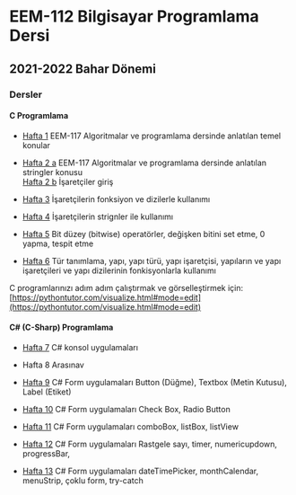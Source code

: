 # EEM-112 Bilgisayar Programlama Dersi 

## 2021-2022 Bahar Dönemi
### Dersler

#### C Programlama
- [Hafta 1](./dersler/ders01.md)   EEM-117 Algoritmalar ve programlama dersinde anlatılan temel konular 

- [Hafta 2 a](./dersler/ders02_a.md)  EEM-117 Algoritmalar ve programlama dersinde anlatılan stringler konusu    
  [Hafta 2 b](./dersler/ders02_b.md)   İşaretçiler giriş

- [Hafta 3](./dersler/ders03.md)  İşaretçilerin fonksiyon ve dizilerle kullanımı

- [Hafta 4](./dersler/ders04.md)  İşaretçilerin strignler ile kullanımı

- [Hafta 5](./dersler/ders05.md)  Bit düzey (bitwise) operatörler, değişken bitini set etme, 0 yapma, tespit etme

- [Hafta 6](./dersler/ders06.md)  Tür tanımlama, yapı, yapı türü, yapı işaretçisi, yapıların ve yapı işaretçileri ve yapı dizilerinin fonkisyonlarla kullanımı

C programlarınızı adım adım çalıştırmak ve görselleştirmek için:   
[https://pythontutor.com/visualize.html#mode=edit](https://pythontutor.com/visualize.html#mode=edit)

#### C# (C-Sharp) Programlama

- [Hafta 7](./dersler/ders07_cs.md)  C#  konsol uygulamaları

- Hafta 8 Arasınav

- [Hafta 9](./dersler/ders09_cs_form1.md)  C# Form uygulamaları Button (Düğme), Textbox (Metin Kutusu), Label (Etiket)

- [Hafta 10](./dersler/ders10_cs_form2.md)  C# Form uygulamaları Check Box, Radio Button

- [Hafta 11](./dersler/ders11_cs_form3.md)  C# Form uygulamaları comboBox, listBox, listView

- [Hafta 12](./dersler/ders12_cs_form4.md)  C# Form uygulamaları Rastgele sayı, timer, numericupdown, progressBar, 

- [Hafta 13](./dersler/ders13_cs_form5.md)  C# Form uygulamaları dateTimePicker, monthCalendar, menuStrip, çoklu form, try-catch

